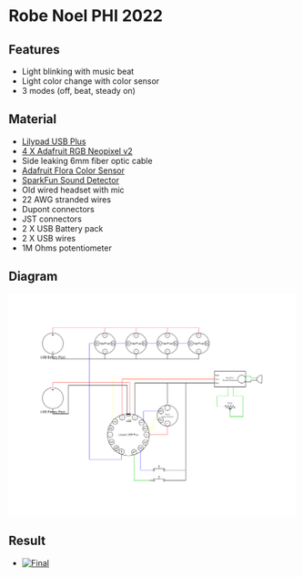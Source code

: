 # Robe Noel PHI 2022

## Features
- Light blinking with music beat
- Light color change with color sensor
- 3 modes (off, beat, steady on)

## Material
- [Lilypad USB Plus](https://www.sparkfun.com/products/14631)
- [4 X Adafruit RGB Neopixel v2](https://www.adafruit.com/product/1260)
- Side leaking 6mm fiber optic cable
- [Adafruit Flora Color Sensor](https://www.adafruit.com/product/1356)
- [SparkFun Sound Detector](https://www.sparkfun.com/products/12642)
- Old wired headset with mic
- 22 AWG stranded wires
- Dupont connectors
- JST connectors
- 2 X USB Battery pack
- 2 X USB wires
- 1M Ohms potentiometer

## Diagram
![Electrical Diagram](./documentation/Robe_Noel_PHI_2022.drawio.png)

## Result
- [![Final](http://img.youtube.com/vi/JvKdhaGP-s0/0.jpg)](http://www.youtube.com/watch?v=JvKdhaGP-s0)